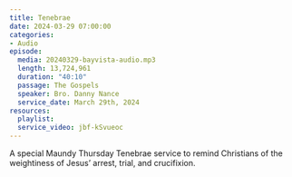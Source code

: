 ```yaml
---
title: Tenebrae
date: 2024-03-29 07:00:00
categories:
- Audio
episode:
  media: 20240329-bayvista-audio.mp3
  length: 13,724,961
  duration: "40:10"
  passage: The Gospels
  speaker: Bro. Danny Nance
  service_date: March 29th, 2024
resources:
  playlist:
  service_video: jbf-kSvueoc
---
```

A special Maundy Thursday Tenebrae service to remind Christians of the weightiness of Jesus’ arrest, trial, and crucifixion.